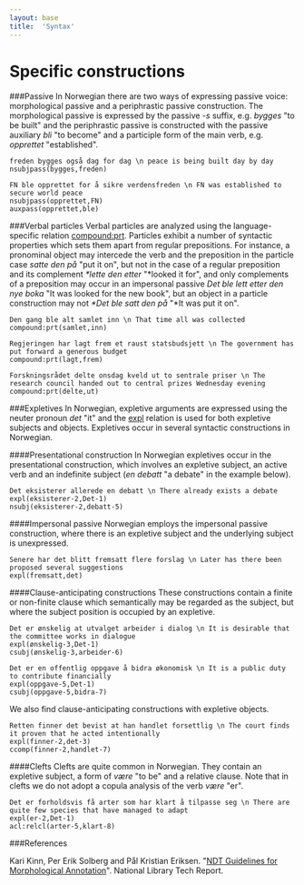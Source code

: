 ```yaml
---
layout: base
title:  'Syntax'
---
```


# Specific constructions

###Passive
In Norwegian there are two ways of expressing passive voice: morphological passive and a periphrastic passive construction. The morphological passive is expressed by the passive *-s* suffix, e.g. *bygges* "to be built" and the periphrastic passive is constructed with the passive auxiliary *bli* "to become" and a participle form of the main verb, e.g. *opprettet* "established".

~~~ sdparse
freden bygges også dag for dag \n peace is being built day by day
nsubjpass(bygges,freden)
~~~

~~~ sdparse
FN ble opprettet for å sikre verdensfreden \n FN was established to secure world peace
nsubjpass(opprettet,FN)
auxpass(opprettet,ble)
~~~

###Verbal particles
Verbal particles are analyzed using the language-specific relation [compound:prt](compund-prt).
Particles exhibit a number of syntactic properties which sets them apart from regular prepositions. For instance, a pronominal object may intercede the verb and the preposition in the particle case *satte den på* "put it on", but not in the case of a regular preposition and its complement _\*lette den etter_ "\*looked it for",  and only complements of a preposition may occur in an impersonal passive *Det ble lett etter den nye boka* "It was looked for the new book", but an object in a particle construction may not _\*Det ble satt den på_ "\*It was put it on".

~~~ sdparse
Den gang ble alt samlet inn \n That time all was collected
compound:prt(samlet,inn)
~~~

~~~ sdparse
Regjeringen har lagt frem et raust statsbudsjett \n The government has put forward a generous budget
compound:prt(lagt,frem)
~~~

~~~ sdparse
Forskningsrådet delte onsdag kveld ut to sentrale priser \n The research council handed out to central prizes Wednesday evening
compound:prt(delte,ut)
~~~

###Expletives
In Norwegian, expletive arguments are expressed using the neuter pronoun *det* "it" and the [expl](expl) relation is used for both expletive subjects and objects. Expletives occur in several syntactic constructions in Norwegian.

####Presentational construction
In Norwegian expletives occur in the presentational construction, which involves an expletive subject, an active verb and an indefinite subject (*en debatt* "a debate" in the example below).

~~~ sdparse
Det eksisterer allerede en debatt \n There already exists a debate
expl(eksisterer-2,Det-1)
nsubj(eksisterer-2,debatt-5)
~~~

####Impersonal passive
Norwegian employs the impersonal passive construction, where there is an expletive subject and the underlying subject is unexpressed.

~~~ sdparse
Senere har det blitt fremsatt flere forslag \n Later has there been proposed several suggestions
expl(fremsatt,det)
~~~

####Clause-anticipating constructions
These constructions contain a finite or non-finite clause which semantically may be regarded as the subject, but where the subject position is occupied by an expletive.

~~~ sdparse
Det er ønskelig at utvalget arbeider i dialog \n It is desirable that the committee works in dialogue
expl(ønskelig-3,Det-1)
csubj(ønskelig-3,arbeider-6)
~~~

~~~ sdparse
Det er en offentlig oppgave å bidra økonomisk \n It is a public duty to contribute financially
expl(oppgave-5,Det-1)
csubj(oppgave-5,bidra-7)
~~~
We also find clause-anticipating constructions with expletive objects.

~~~ sdparse
Retten finner det bevist at han handlet forsettlig \n The court finds it proven that he acted intentionally
expl(finner-2,det-3)
ccomp(finner-2,handlet-7)
~~~

####Clefts
Clefts are quite  common in Norwegian. They contain an expletive subject, a form of *være* "to be" and a relative clause. Note that in clefts we do not adopt a copula analysis of the verb *være* "er".

~~~ sdparse
Det er forholdsvis få arter som har klart å tilpasse seg \n There are quite few species that have managed to adapt
expl(er-2,Det-1)
acl:relcl(arter-5,klart-8)
~~~


###References

Kari Kinn, Per Erik Solberg and Pål Kristian Eriksen. "[NDT Guidelines for Morphological Annotation](http://www.nb.no/sbfil/dok/20140314_guidelines_ndt_english.pdf)". National Library Tech Report.
